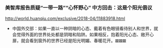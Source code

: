 ### 美智库报告质疑“一带一路”“心怀野心” 中方回击：这是个阳光倡议
http://world.huanqiu.com/exclusive/2018-04/11883918.html
- 中国外交部：如果一直以一种阴暗的心态、戴着有色眼镜看待别人和世界，就会觉得外面的世界处处都是阴暗和陷阱。如果相反，抱着阳光心态、敞开心扉，就会看到窗外的世界已经是阳光明媚、春暖花开。`龖龖龖`